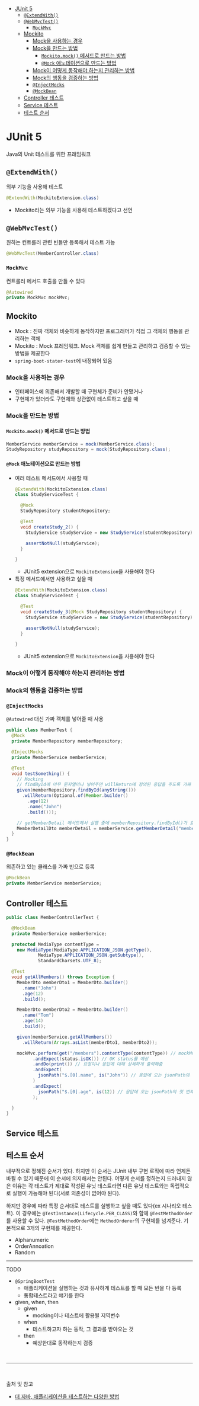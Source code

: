 - [JUnit 5](#junit-5)
  - [`@ExtendWith()`](#extendwith)
  - [`@WebMvcTest()`](#webmvctest)
    - [`MockMvc`](#mockmvc)
  - [Mockito](#mockito)
    - [Mock을 사용하는 경우](#mock을-사용하는-경우)
    - [Mock을 만드는 방법](#mock을-만드는-방법)
      - [`Mockito.mock()` 메서드로 만드는 방법](#mockitomock-메서드로-만드는-방법)
      - [`@Mock` 애노테이션으로 만드는 방법](#mock-애노테이션으로-만드는-방법)
    - [Mock이 어떻게 동작해야 하는지 관리하는 방법](#mock이-어떻게-동작해야-하는지-관리하는-방법)
    - [Mock의 행동을 검증하는 방법](#mock의-행동을-검증하는-방법)
    - [`@InjectMocks`](#injectmocks)
    - [`@MockBean`](#mockbean)
  - [Controller 테스트](#controller-테스트)
  - [Service 테스트](#service-테스트)
  - [테스트 순서](#테스트-순서)

# JUnit 5
Java의 Unit 테스트를 위한 프래임워크

## `@ExtendWith()`
외부 기능을 사용해 테스트
```java
@ExtendWith(MockitoExtension.class)
```
- Mockito라는 외부 기능을 사용해 테스트하겠다고 선언

## `@WebMvcTest()`
원하는 컨트롤러 관련 빈들만 등록해서 테스트 가능
```java
@WebMvcTest(MemberController.class)
```

### `MockMvc`
컨트롤러 메서드 호출을 만들 수 있다
```java
@Autowired
private MockMvc mockMvc;
```

## Mockito
- Mock : 진짜 객체와 비슷하게 동작하지만 프로그래머가 직접 그 객체의 행동을 관리하는 객체
- Mockito : Mock 프레임워크. Mock 객체를 쉽게 만들고 관리하고 검증할 수 있는 방법을 제공한다
- `spring-boot-stater-test`에 내장되어 있음

### Mock을 사용하는 경우
- 인터페이스에 의존해서 개발할 때 구현체가 준비가 안됐거나
- 구현체가 있더라도 구현체와 상관없이 테스트하고 싶을 때

### Mock을 만드는 방법

#### `Mockito.mock()` 메서드로 만드는 방법
```java
MemberService memberService = mock(MemberService.class);
StudyRepository studyRepository = mock(StudyRepository.class);
```

#### `@Mock` 애노테이션으로 만드는 방법
- 여러 테스트 메서드에서 사용할 때
  ```java
  @ExtendWith(MockitoExtension.class)
  class StudyServiceTest {

    @Mock
    StudyRepository studentRepository;

    @Test
    void createStudy_2() {
      StudyService studyService = new StudyService(studentRepository);

      assertNotNull(studyService);
    }

  }
  ```
  - JUnit5 extension으로 `MockitoExtension`을 사용해야 한다
- 특정 메서드에서만 사용하고 싶을 때
  ```java
  @ExtendWith(MockitoExtension.class)
  class StudyServiceTest {

    @Test
    void createStudy_3(@Mock StudyRepository studentRepository) {
      StudyService studyService = new StudyService(studentRepository);

      assertNotNull(studyService);
    }

  }
  ```
  - JUnit5 extension으로 `MockitoExtension`을 사용해야 한다

### Mock이 어떻게 동작해야 하는지 관리하는 방법

### Mock의 행동을 검증하는 방법


### `@InjectMocks`
`@Autowired` 대신 가짜 객체를 넣어줄 때 사용
```java
public class MemberTest {
  @Mock
  private MemberRepository memberRepository;

  @InjectMocks
  private MemberService memberService;

  @Test
  void testSomething() {
    // Mocking
    // findById에 아무 문자열이나 넣어주면 willReturn에 정의된 응답을 주도록 가짜 동작을 만들어두는 것
    given(memberRepository.findById(anyString()))
      .willReturn(Optional.of(Member.builder()
        .age(12)
        .name("John")
        .build()));

    // getMemberDetail 메서드에서 실행 중에 memberRepository.findById()가 호출되는 부분이 나오면 위의 willReturn에 정의된 응답을 받게 된다
    MemberDetailDto memberDetail = memberService.getMemberDetail("memberId");
  }
}
```

### `@MockBean`
의존하고 있는 클래스를 가짜 빈으로 등록
```java
@MockBean
private MemberService memberService;
```

## Controller 테스트
```java
public class MemberControllerTest {

  @MockBean
  private MemberService memberService;

  protected MediaType contentType = 
    new MediaType(MediaType.APPLICATION_JSON.getType(),
            MediaType.APPLICATION_JSON.getSubtype(),
            StandardCharsets.UTF_8);

  @Test
  void getAllMembers() throws Exception {
    MemberDto memberDto1 = MemberDto.builder()
      .name("John")
      .age(12)
      .build();

    MemberDto memberDto2 = MemberDto.builder()
      .name("Tom")
      .age(14)
      .build();

    given(memberService.getAllMembers())
      .willReturn(Arrays.asList(memberDto1, memberDto2));

    mockMvc.perform(get("/members").contentType(contentType)) // mockMvc가 get으로 /members를 호출하고, 그 때 content type은 JSON으로 보내고, JSON으로 받고, UTF_8 형식의 인코딩을 사용하는 
          .andExpect(status.isOK()) // OK status를 예상
          .andDo(print()) // 요청이나 응답에 대해 상세하게 출력해줌
          .andExpect(
            jsonPath("$.[0].name", is("John")) // 응답에 오는 jsonPath의 첫 번째 배열의 name 값은 "Johe"이라고 예상
          )
          .andExpect(
            jsonPath("$.[0].age", is(12)) // 응답에 오는 jsonPath의 첫 번째 배열의 name 값은 "Johe"이라고 예상
          );

  }
}
```

## Service 테스트

## 테스트 순서
내부적으로 정해진 순서가 있다. 하지만 이 순서는 JUnit 내부 구현 로직에 따라 언제든 바뀔 수 있기 때문에 이 순서에 의지해서는 안된다. 어떻게 순서를 정하는지 드러내지 않은 이유는 각 테스트가 제대로 작성된 유닛 테스트라면 다른 유닛 테스트와는 독립적으로 실행이 가능해야 된다(서로 의존성이 없어야 된다). 

하지만 경우에 따라 특정 순서대로 테스트를 실행하고 싶을 때도 있다(ex 시나리오 테스트). 이 경우에는 `@TestInstance(Lifecycle.PER_CLASS)`와 함께 `@TestMethodOrder`를 사용할 수 있다. `@TestMethodOrder`에는 `MethodOrderer`의 구현체를 넘겨준다. 기본적으로 3개의 구현체를 제공한다.
- Alphanumeric
- OrderAnnoation
- Random



---

TODO
- `@SpringBootTest`
  - 애플리케이션을 실행하는 것과 유사하게 테스트를 할 때 모든 빈을 다 등록
  - 통합테스트라고 얘기를 한다
- given, when, then
  - given
    - mocking이나 테스트에 활용될 지역변수
  - when
    - 테스트하고자 하는 동작, 그 결과를 받아오는 것
  - then
    - 예상한대로 동작하는지 검증


<br/>

---

<br/>

출처 및 참고
- [더 자바, 애플리케이션을 테스트하는 다양한 방법](https://www.inflearn.com/course/the-java-application-test/dashboard)